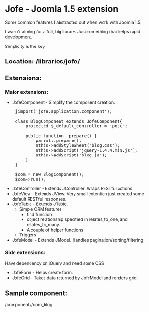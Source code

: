 # Jofe - Joomla 1.5 extension

Some common features I abstracted out when work with Joomla 1.5.

I wasn't aiming for a full, big library. Just something that helps rapid development.

Simplicity is the key.


## Location: /libraries/jofe/

## Extensions:

### Major extensions:

* JofeComponent - Simplify the component creation.
<pre>
	jimport('jofe.application.component');
	
	class BlogComponent extends JofeComponent{
		protected $_default_controller = 'post';
		
		public function  prepare() {
			parent::prepare();
			$this->addStyleSheet('blog.css');
			$this->addScript('jquery-1.4.4.min.js');
			$this->addScript('blog.js');
		}
	}
	
	$com = new BlogComponent();
	$com->run();
</pre>
* JofeController - Extends JController. Wraps RESTful actions.
* JofeView - Extends JView. Very small extention just created some default RESTful responses.
* JofeTable - Extends JTable.
	* Simple ORM features
		* find function
		* object relationship specified in relates_to_one, and relates_to_many.
		* A couple of helper functions
	* Triggers
* JofeModel - Extends JModel. Handles pagination/sorting/filtering

### Side extensions:

Have dependency on jQuery and need some CSS

* JofeForm - Helps create form.
* JofeGrid - Takes data returned by JofeModel and renders grid.

## Sample component:

/components/com_blog